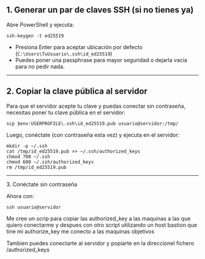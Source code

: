 
## 1\. Generar un par de claves SSH (si no tienes ya)

Abre PowerShell y ejecuta:

```
ssh-keygen -t ed25519
```
- Presiona Enter para aceptar ubicación por defecto (`C:\Users\TuUsuario\.ssh\id_ed25519`)
- Puedes poner una passphrase para mayor seguridad o dejarla vacía para no pedir nada.

---

## 2\. Copiar la clave pública al servidor

Para que el servidor acepte tu clave y puedas conectar sin contraseña, necesitas poner tu clave pública en el servidor:

```
scp $env:USERPROFILE\.ssh\id_ed25519.pub usuario@servidor:/tmp/
```

Luego, conéctate (con contraseña esta vez) y ejecuta en el servidor:

```
mkdir -p ~/.ssh
cat /tmp/id_ed25519.pub >> ~/.ssh/authorized_keys
chmod 700 ~/.ssh
chmod 600 ~/.ssh/authorized_keys
rm /tmp/id_ed25519.pub
```

---

3\. Conéctate sin contraseña

Ahora con:

```
ssh usuario@servidor
```

Me cree un scrip para copiar las authorized_key a las maquinas a las que quiero conectarme y despues con otro script utilizando un host bastion que tine mi authorize_key me conecto a las maquinas objetivos

Tambien puedes conectarte al servidor y popiarte en la direccionel fichero 
/authorized_keys  